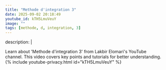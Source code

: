 ```yaml
---
title: "Methode d'integration 3"
date: 2025-09-02 20:18:49 
youtube_id: kTH5LmuVeuY
image: ""
tags: [methode, d, integration, 3]
---
```

description: |
  
  Learn about 'Methode d'integration 3' from Lakbir Elomari's YouTube channel. This video covers key points and tutorials for better understanding.
{% include youtube-privacy.html id="kTH5LmuVeuY" %}
